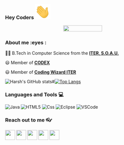 
### Hey Coders  <img src="https://raw.githubusercontent.com/ABSphreak/ABSphreak/master/gifs/Hi.gif" width="50px">
<p align="center">
    <a href="https://cristianmarint.github.io/DEPORCO/"><img src="https://imgur.com/nuQbn48.gif" width="50%" height="10%" ></a>
</p>

### About me :eyes :

👨‍🎓 B.Tech in Computer Science from the **[ITER, S.O.A.U.](https://www.soa.ac.in/iter)** 

:smiley: Member of **[CODEX](https://github.com/codex-iter)**

:smiley: Member of **[Coding Wizard ITER](https://github.com/CodingWizardITER)**


![Harsh's GitHub stats](https://github-readme-stats.vercel.app/api?username=HarshSinha18&theme=vision-friendly-dark&show_icons=true)#[![Top Langs](https://github-readme-stats.vercel.app/api/top-langs/?username=HarshSinha18)](https://github.com/HarshSinha18/github-readme-stats)

### Languages and Tools :computer:
![Java](https://img.shields.io/badge/Java-blue?style=flat&logo=java&logoColor=white)
![HTML5](https://img.shields.io/badge/HTML5-E34F26?style=for-the-badge&logo=html5&logoColor=white)
![Css](https://img.shields.io/badge/CSS-239120?&style=for-the-badge&logo=css3&logoColor=white)
![Eclipse](https://img.shields.io/badge/eclipse-blue.svg?logo=eclipse)
![VSCode](https://img.shields.io/badge/visual%20studio%20code-blue.svg?logo=visual%20studio%20code)

### Reach out to me 👓

<a href="https://www.linkedin.com/in/harsh-sinha-952892199"><img src="https://i.ibb.co/Kx2GSrT/linkedin.png" width="32px" height="32px"></a>
<a href="https://github.com/HarshSinha18"><img src="https://cdn.iconscout.com/icon/free/png-256/github-108-438008.png" width="32px" height="32px"></a>
<a href="https://twitter.com/harsh_sinha__18"><img src="https://i.ibb.co/kmgQVyW/twitter.png" width="32px" height="32px"></a>
<a href="https://www.instagram.com/harsh.sinha.18/"><img src="https://f0.pngfuel.com/png/605/658/black-and-white-instagram-logo-logo-black-and-white-instagram-logo-png-clip-art-thumbnail.png" width="32px" height="32px"></a> 
<a href="https://m.facebook.com/100006896941164/"><img src="https://i.ibb.co/zmYNW4p/facebook.png" width="32px" height="32px"></a>





